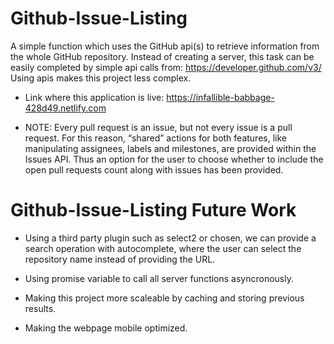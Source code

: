 # Github-Issue-Listing
A simple function which uses the GitHub api(s) to retrieve information from the whole GitHub repository.
Instead of creating a server, this task can be easily completed by simple api calls from: https://developer.github.com/v3/ 
Using apis makes this project less complex.

- Link where this application is live:  https://infallible-babbage-428d49.netlify.com 

- NOTE: Every pull request is an issue, but not every issue is a pull request. For this reason, “shared” actions for both features, like manipulating assignees, labels and milestones, are provided within the Issues API. Thus an option for the user to choose whether to  include the open pull requests count along with issues has been provided.


# Github-Issue-Listing Future Work

- Using a third party plugin such as select2 or chosen, we can provide a search operation with autocomplete, where the user can select the repository name instead of providing the URL.

- Using promise variable to call all server functions asyncronously.

- Making this project more scaleable by caching and storing previous results.

- Making the webpage mobile optimized.
